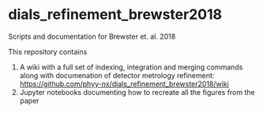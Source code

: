 # dials_refinement_brewster2018
Scripts and documentation for Brewster et. al. 2018

This repository contains

1)  A wiki with a full set of indexing, integration and merging commands along with documenation of detector metrology refinement:
https://github.com/phyy-nx/dials_refinement_brewster2018/wiki
2)  Jupyter notebooks documenting how to recreate all the figures from the paper
